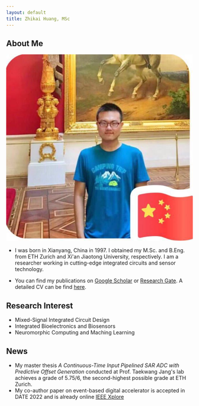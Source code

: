 ```yaml
---
layout: default
title: Zhikai Huang, MSc
---
```


## About Me

<img class="profile-picture" src="./imgs/photo.jpg">

- I was born in Xianyang, China in 1997. I obtained my M.Sc. and B.Eng. from ETH Zurich and Xi'an Jiaotong University, respectively. I am a researcher working in cutting-edge integrated circuits and sensor technology. 

- You can find my publications on [Google Scholar](https://scholar.google.com/citations?user=SiProigAAAAJ&hl=en&oi=sra) or [Research Gate](https://www.researchgate.net/profile/Zhikai-Huang). A detailed CV can be find [here](https://i.dayday.plus/cv.html).


## Research Interest

- Mixed-Signal Integrated Circuit Design
- Integrated Bioelectronics and Biosensors
- Neuromorphic Computing and Maching Learning

## News
- My master thesis *A Continuous-Time Input Pipelined SAR ADC with Predictive Offset Generation* conducted at Prof. Taekwang Jang's lab achieves a grade of 5.75/6, the second-highest possible grade at ETH Zurich.
- My co-author paper on event-based digital accelerator is accepted in DATE 2022 and is already online [IEEE Xplore](https://ieeexplore.ieee.org/document/9774552/)




